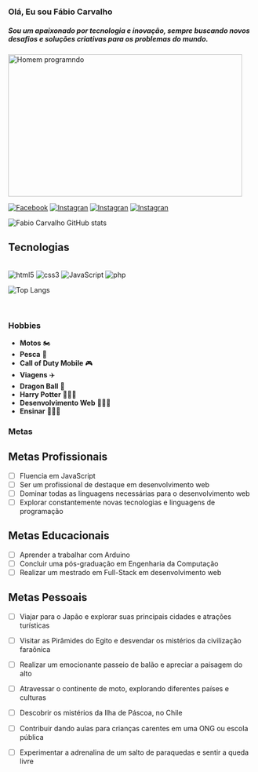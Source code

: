 ### Olá, Eu sou Fábio Carvalho  


##### Sou um apaixonado por tecnologia e inovação, sempre buscando novos desafios e soluções criativas para os problemas do mundo.

  <div style="display: inline-block; align:center;">
    <img src="https://camo.githubusercontent.com/cae12fddd9d6982901d82580bdf321d81fb299141098ca1c2d4891870827bf17/68747470733a2f2f6d69726f2e6d656469756d2e636f6d2f6d61782f313336302f302a37513379765349765f7430696f4a2d5a2e676966" alt="Homem programndo" height="290px" width="477">
</div>

  

[![Facebook](https://img.shields.io/badge/Facebook-1877F2?style=for-the-badge&logo=facebook&logoColor=white)](https://web.facebook.com/fabio.carvalho8)
[![Instagran](https://img.shields.io/badge/Instagram-E4405F?style=for-the-badge&logo=instagram&logoColor=white)](https://www.instagram.com/fabiodacb/)
[![Instagran](https://img.shields.io/badge/LinkedIn-0077B5?style=for-the-badge&logo=linkedin&logoColor=white)](https://www.linkedin.com/in/fabio-jonatas-oliveira-de-carvalho-916256221/)
[![Instagran](https://img.shields.io/badge/WhatsApp-25D366?style=for-the-badge&logo=whatsapp&logoColor=white)](https://wa.me/5514997320690)

![Fabio Carvalho GitHub stats](https://github-readme-stats.vercel.app/api?username=FabioCarvalho12&show_icons=true&theme=radical)

## Tecnologias

<div style="display: inline_block"> <br>
<img align"center" alt="html5" src="https://img.shields.io/badge/HTML5-E34F26?style=for-the-badge&logo=html5&logoColor=white">
<img align"center" alt="css3" src="https://img.shields.io/badge/CSS3-1572B6?style=for-the-badge&logo=css3&logoColor=white">
<img align"center" alt="JavaScript" src="https://img.shields.io/badge/JavaScript-F7DF1E?style=for-the-badge&logo=javascript&logoColor=black">
<img align"center" alt="php" src="https://img.shields.io/badge/PHP-777BB4?style=for-the-badge&logo=php&logoColor=white">


![Top Langs](https://github-readme-stats.vercel.app/api/top-langs/?username=FabioCarvalho12&layout=compact)

</div><br>


### Hobbies


- **Motos** 🏍️
- **Pesca** 🎣
- **Call of Duty Mobile** 🎮
- **Viagens** ✈️
- **Dragon Ball** 🐉
- **Harry Potter** 🧙🏻‍♂️
- **Desenvolvimento Web** 👨🏻‍💻
- **Ensinar** 👨🏻‍🏫

### Metas

## Metas Profissionais
- [ ] Fluencia em JavaScript
- [ ] Ser um profissional de destaque em desenvolvimento web
- [ ] Dominar todas as linguagens necessárias para o desenvolvimento web
- [ ] Explorar constantemente novas tecnologias e linguagens de programação

## Metas Educacionais
- [ ] Aprender a trabalhar com Arduino
- [ ] Concluir uma pós-graduação em Engenharia da Computação
- [ ] Realizar um mestrado em Full-Stack em desenvolvimento web

## Metas Pessoais
- [ ] Viajar para o Japão e explorar suas principais cidades e atrações turísticas
- [ ] Visitar as Pirâmides do Egito e desvendar os mistérios da civilização faraônica
- [ ] Realizar um emocionante passeio de balão e apreciar a paisagem do alto
- [ ] Atravessar o continente de moto, explorando diferentes países e culturas
- [ ] Descobrir os mistérios da Ilha de Páscoa, no Chile
- [ ] Contribuir dando aulas para crianças carentes em uma ONG ou escola pública
- [ ] Experimentar a adrenalina de um salto de paraquedas e sentir a queda livre



